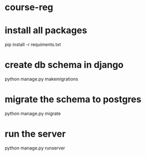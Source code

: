 # course-reg

# install all packages

pip install -r requiments.txt 

# create db schema in django
python manage.py makemigrations

# migrate the schema to postgres
python manage.py migrate

# run the server
python manage.py runserver